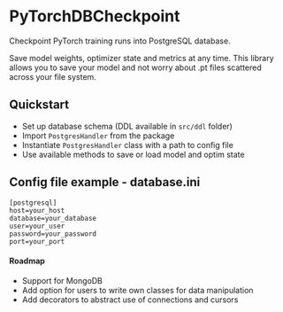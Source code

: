 # PyTorchDBCheckpoint
Checkpoint PyTorch training runs into PostgreSQL database.

Save model weights, optimizer state and metrics at any time. This library allows you to save your model and not worry about .pt files scattered across your file system.

## Quickstart
* Set up database schema (DDL available in ```src/ddl``` folder)
* Import ```PostgresHandler``` from the package
* Instantiate ```PostgresHandler``` class with a path to config file
* Use available methods to save or load model and optim state

## Config file example - database.ini

```
[postgresql]
host=your_host
database=your_database
user=your_user
password=your_password
port=your_port
```

#### Roadmap
* Support for MongoDB
* Add option for users to write own classes for data manipulation
* Add decorators to abstract use of connections and cursors